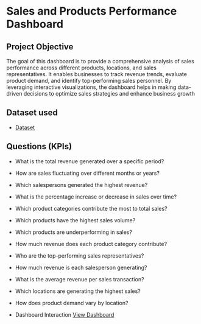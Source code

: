 # Sales and Products Performance Dashboard
## Project Objective
The goal of this dashboard is to provide a comprehensive analysis of sales performance across different products, locations, and sales representatives. It enables businesses to track revenue trends, evaluate product demand, and identify top-performing sales personnel. By leveraging interactive visualizations, the dashboard helps in making data-driven decisions to optimize sales strategies and enhance business growth

## Dataset used
- <a href = "https://github.com/Shiva-Krishna-96/Data-Analysis-Dashboard/blob/main/Sales%20and%20Products%20Dashboard.xlsx"> Dataset </a>

## Questions (KPIs)
- What is the total revenue generated over a specific period?
- How are sales fluctuating over different months or years?
- Which salespersons generated the highest revenue?
- What is the percentage increase or decrease in sales over time?
- Which product categories contribute the most to total sales?
- Which products have the highest sales volume?
- Which products are underperforming in sales?
- How much revenue does each product category contribute?
- Who are the top-performing sales representatives?
- How much revenue is each salesperson generating?
- What is the average revenue per sales transaction?
- Which locations are generating the highest sales?
- How does product demand vary by location?

- Dashboard Interaction  <a href= "https://github.com/Shiva-Krishna-96/Data-Analysis-Dashboard/blob/main/Dashboard.PNG"> View Dashboard </a>

